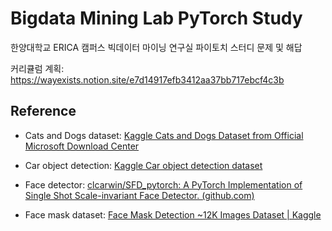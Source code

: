 # Bigdata Mining Lab PyTorch Study

한양대학교 ERICA 캠퍼스 빅데이터 마이닝 연구실 파이토치 스터디 문제 및 해답

커리큘럼 계획: https://wayexists.notion.site/e7d14917efb3412aa37bb717ebcf4c3b



## Reference

- Cats and Dogs dataset: [Kaggle Cats and Dogs Dataset from Official Microsoft Download Center](https://www.microsoft.com/en-us/download/details.aspx?id=54765)
- Car object detection: [Kaggle Car object detection dataset](https://www.kaggle.com/sshikamaru/car-object-detection)

- Face detector: [clcarwin/SFD_pytorch: A PyTorch Implementation of Single Shot Scale-invariant Face Detector. (github.com)](https://github.com/clcarwin/SFD_pytorch)
- Face mask dataset: [Face Mask Detection ~12K Images Dataset | Kaggle](https://www.kaggle.com/ashishjangra27/face-mask-12k-images-dataset)

